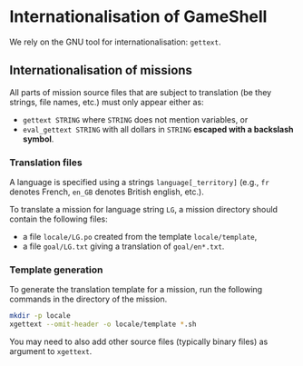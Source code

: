 Internationalisation of GameShell
=================================

We rely on the GNU tool for internationalisation: `gettext`.

Internationalisation of missions
--------------------------------

All parts of mission source files that are subject to translation (be
they strings, file names, etc.) must only appear either as:
- `gettext STRING` where `STRING` does not mention variables, or
- `eval_gettext STRING` with all dollars in `STRING` **escaped with a
  backslash symbol**.

### Translation files

A language is specified using a strings `language[_territory]` (e.g.,
`fr` denotes French, `en_GB` denotes British english, etc.).

To translate a mission for language string `LG`, a mission directory
should contain the following files:
- a file `locale/LG.po` created from the template `locale/template`,
- a file `goal/LG.txt` giving a translation of `goal/en*.txt`.

### Template generation

To generate the translation template for a mission, run the following
commands in the directory of the mission.
```sh
mkdir -p locale
xgettext --omit-header -o locale/template *.sh
```
You may need to also add other source files (typically binary files)
as argument to `xgettext`.

